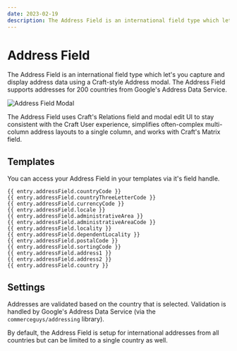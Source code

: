 ```yaml
---
date: 2023-02-19
description: The Address Field is an international field type which let's you capture and display address data using a Craft-style Address modal.
---
```


# Address Field

The Address Field is an international field type which let's you capture and display address data using a Craft-style Address modal. The Address Field supports addresses for 200 countries from Google's Address Data Service.

![Address Field Modal](./../images/fields/sprout-address-modal.png)

The Address Field uses Craft's Relations field and modal edit UI to stay consistent with the Craft User experience, simplifies often-complex multi-column address layouts to a single column, and works with Craft's Matrix field.

## Templates

You can access your Address Field in your templates via it's field handle.

``` twig
{{ entry.addressField.countryCode }}
{{ entry.addressField.countryThreeLetterCode }}
{{ entry.addressField.currencyCode }}
{{ entry.addressField.locale }}
{{ entry.addressField.administrativeArea }}
{{ entry.addressField.administrativeAreaCode }}
{{ entry.addressField.locality }}
{{ entry.addressField.dependentLocality }}
{{ entry.addressField.postalCode }}
{{ entry.addressField.sortingCode }}
{{ entry.addressField.address1 }}
{{ entry.addressField.address2 }}
{{ entry.addressField.country }}
```

## Settings

Addresses are validated based on the country that is selected. Validation is handled by Google's Address Data Service (via the `commerceguys/addressing` library).

By default, the Address Field is setup for international addresses from all countries but can be limited to a single country as well.
